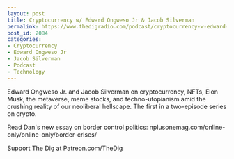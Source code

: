 ```yaml
---
layout: post
title: Cryptocurrency w/ Edward Ongweso Jr & Jacob Silverman
permalink: https://www.thedigradio.com/podcast/cryptocurrency-w-edward-ongweso-jr-jacob-silverman/index.html
post_id: 2084
categories: 
- Cryptocurrency
- Edward Ongweso Jr
- Jacob Silverman
- Podcast
- Technology
---
```


Edward Ongweso Jr. and Jacob Silverman on cryptocurrency, NFTs, Elon Musk, the metaverse, meme stocks, and techno-utopianism amid the crushing reality of our neoliberal hellscape. The first in a two-episode series on crypto. 

Read Dan's new essay on border control politics: nplusonemag.com/online-only/online-only/border-crises/

Support The Dig at Patreon.com/TheDig